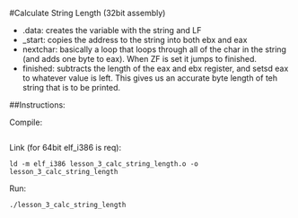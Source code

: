 #Calculate String Length (32bit assembly)

- .data: creates the variable with the string and LF
- _start: copies the address to the string into both ebx and eax
- nextchar: basically a loop that loops through all of the char in the string (and adds one byte to eax). When ZF is set it jumps to finished.
- finished: subtracts the length of the eax and ebx register, and setsd eax to whatever value is left. This gives us an accurate byte length of teh string that is to be printed.

##Instructions:

Compile:
``` nasm -f elf lesson_3_calc_string_length.asm
```
Link (for 64bit elf_i386 is req):
```
ld -m elf_i386 lesson_3_calc_string_length.o -o lesson_3_calc_string_length
```
Run:
```
./lesson_3_calc_string_length
```